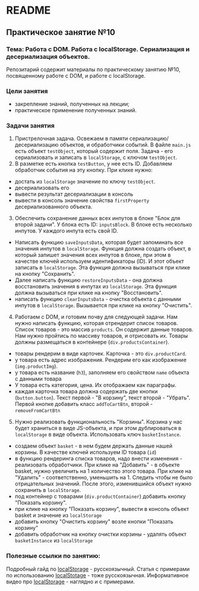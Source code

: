 # README

## Практическое занятие №10

### Тема: Работа с DOM. Работа с localStorage. Сериализация и десериализация объектов.

Репозитарий содержит материалы по практическому занятию №10, посвященному работе с DOM, и работе с localStorage.

### Цели занятия
- закрепление знаний, полученных на лекции;
- практическое применение полученных знаний.

### Задачи занятия
1. Пристрелочная задача. Освежаем в памяти сериализацию/десериализацию объектов, и обработчики событий. В файле `main.js` есть объект `testObject`, который содержит поля. Задача - его сериализовать и записать в `localStorage`, с ключом `testObject`.
2. В разметке есть кнопка `testButton`, у нее есть ID. Добавляем обработчик события на эту кнопку. При клике нужно:
 - достать из `localStorage` значение по ключу `testObject`.
 - десериализовать его
 - вывести результат десериализации в консоль
 - вывести в консоль значение свойства `firstProperty` десериализованного объекта.
3. Обеспечить сохранение данных всех инпутов в блоке "Блок для второй задачи". У блока есть ID: `inputsBlock`. В блоке есть несколько инпутов. У каждого инпута есть свой ID.
 - Написать функцию `saveInputsData`, которая будет запоминать все значения инпутов в `localStorage`. Функция должна создать объект, в который запишет значения всех инпутов в блоке, при этом в качестве ключей используем идентификаторы (ID). И этот объект записать в `localStorage`. Эта функция должна вызываться при клике на кнопку "Сохранить".
  - Далее написать функцию `restoreInputsData` - она должна восстановить значения в инпутах из `localStorage`. Эта функция должна вызываться при клике на кнопку "Восстановить".
  - написать функцию `clearInputsData` - очистка объекта с данными инпутов в `localStorage`. Вызывается при клике на кнопку "Очистить".
4. Работаем с DOM, и готовим почву для следующей задачи. Нам нужно написать функцию, которая отрендерит список товаров. Список товаров - это массив `products`. Он содержит данные товаров. Нам нужно пройтись по массиву товаров, и отрисовать их. Товары должны размещаться в контейнере (`div.productsContainer`).
 - товары рендерим в виде карточек. Карточка - это `div.productCard`.
 - у товара есть адрес изображения. Рендерим его как изображение (`img.productImg`).
 - у товара есть название (`h3`), заполняем его свойством `name` объекта с данными товара
 - У товара есть категория, цена. Их отображаем как параграфы.
 - каждая карточка товара должна содержать две кнопки (`button.button`). Текст первой - "В корзину", текст второй - "Убрать". Первой кнопке добавить класс `addToCartBtn`, второй - `removeFromCartBtn`
5. Нужно реализовать функциональность "Корзины". Корзина у нас будет храниться в виде JS-объекта, и при этом дублироваться в `localStorage` в виде объекта. Использовать ключ `basketInstance`.
 - создаем объект `basket` - в нем будем держать данные нашей корзины. В качестве ключей используем ID товара (`id`)
 - в функцию рендеринга списка товаров, надо внести изменения - реализовать обработчики. При клике на "Добавить" - в объекте basket, нужно увеличить на 1 количество этого товара. При клике на "Удалить" - соответственно, уменьшить на 1. Следить чтобы не было отрицательных значений. После этого, изменившийся объект нужно сохранить в `localStorage`.
 - под контейнер с товарами (`div.productContainer`) добавить кнопку "Показать корзину".
 - при клике на кнопку "Показать корзину", вывести в консоль объект basket и значение из `localStorage`
 - добавить кнопку "Очистить корзину" возле кнопки "Показать корзину"
 - добавить обработчик на кнопку очистки корзины - удалять объект `basketInstance` из `localStorage`


### Полезные ссылки по занятию:
Подробный гайд по [localStorage](https://learn.javascript.ru/localstorage) - русскоязычный.
Статья с примерами по использованию [localStotage](https://habr.com/ru/articles/496348/) - тоже русскоязычная.
Информативное видео про [localStorage](https://www.youtube.com/watch?v=3-bZ7gLVSzo) - наглядно и с примерами.